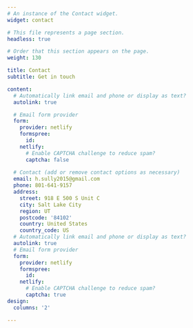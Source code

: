 ```yaml
---
# An instance of the Contact widget.
widget: contact

# This file represents a page section.
headless: true

# Order that this section appears on the page.
weight: 130

title: Contact
subtitle: Get in touch

content:
  # Automatically link email and phone or display as text?
  autolink: true

  # Email form provider
  form:
    provider: netlify
    formspree:
      id:
    netlify:
      # Enable CAPTCHA challenge to reduce spam?
      captcha: false
      
  # Contact (add or remove contact options as necessary)
  email: h.sully2015@gmail.com
  phone: 801-641-9157
  address:
    street: 918 E 500 S Unit C
    city: Salt Lake City
    region: UT
    postcode: '84102'
    country: United States
    country_code: US
  # Automatically link email and phone or display as text?
  autolink: true
  # Email form provider
  form:
    provider: netlify
    formspree:
      id:
    netlify:
      # Enable CAPTCHA challenge to reduce spam?
      captcha: true
design:
  columns: '2'

---
```

